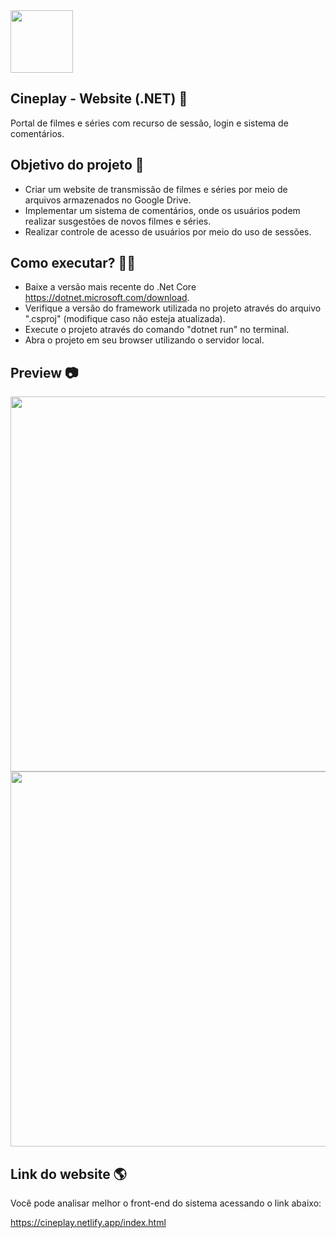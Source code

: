 <img height="100px" src="https://lh3.googleusercontent.com/YySpWdszZewrQ6khzMIOqvF8f6XKb5udwStSEzK98vbAPcQUftNBUvv6xr_rS588JZ8Ta5foIE2ouXqjywPFS5f-4gJrviiYdHE0jQq0355FJFPbSjQSyACvRVneQlP1_dpZSp0G3els0-MwKMF4J2Tbh4P8iJ4cvOQfUFW9sU19-xA2A2lCPWmqEc4Rwpyw6CijdS6m2LOZmYdViucZc7K8epg06xUnwXsA6VCBRRN-iBAcuYpc30A-mkiybO8E9nuM3yWzzxXjnrbTAZrDwbxmgyl5HfVJJvYE6Vns4PCNb-9R3IKqaJ3cggrCpf8sAJ4NgtEWklz7pPWbWVJCW8dlk3ZT6Bg6I8BSJmdOuMCP7ymhcP0rfUX25m5s1jrSepDoWKqQGjminbiRDn725BJqn_8EqRxs7h6WslopfTr0-r5_Zn7b2mObUUW8qsr_t8waGf5Tq-wLr-wRXdreqDS20kRJgdz-1W-BtULN77jdSEis7fN4QXR9UAQF5JetMDYf6QU9gKTzmDgTyuQEbkQia-JD5K4z30yfm_31_GP6yq2Wbxx0wMSKlrqoJVwTYqd5UGIUb9YpekqgN6qxkmD62AKaWYcg_q3l5yfraU-Stp8nqq1tRW9rFD_n8o7_i1HoB1d3fTS2m-q8qoFbr5hnbVzBm9LNEAbWpgWSiR_TTDv4ChByd6WRTmhw34aUeVFI-SYywnz4x_Iy16mHtCE=w688-h200-no?authuser=0">

## Cineplay - Website (.NET) 🎥

Portal de filmes e séries com recurso de sessão, login e sistema de comentários. 

## Objetivo do projeto :rocket:

- Criar um website de transmissão de filmes e séries por meio de arquivos armazenados no Google Drive.
- Implementar um sistema de comentários, onde os usuários podem realizar susgestões de novos filmes e séries.
- Realizar controle de acesso de usuários por meio do uso de sessões.

## Como executar? 🧑‍🔧

- Baixe a versão mais recente do .Net Core https://dotnet.microsoft.com/download.
- Verifique a versão do framework utilizada no projeto através do arquivo ".csproj" (modifique caso não esteja atualizada).
- Execute o projeto através do comando "dotnet run" no terminal.
- Abra o projeto em seu browser utilizando o servidor local.

## Preview 📷

<img width="600px" src="https://lh3.googleusercontent.com/7Ls_PEVUIUy34e8Gv2As0Se1fD2iJyKWHnJhGBIjtKeF2YsTgbdMmq0CiqNgiTM0vVmUoEMR3HZPmOBqwOxOwI4-TSlgsmEFMop6wQhRKx-VBBfHSkXGqkLKUEd6aZMcw9677ufhVgU62MEmT1lcCWrS0vt7aGTgG8EpMwv7zJgA9TN68lZWEaMjNLtHKk-j0oSE7syG-xrZsT-DqN18fUBdo6GFzCcddwBiP1UC6uD4gkaxtL0LMmTPmDPxQmZ7Wqyw_kGqv_4kr3f6h_goVsbGYBN_JAhz1YPunXlEIypzWwy-RhrfCNIUk1j-3oj_JGEqrk3sWppkrVC1qTOBtDiG1bn2QdYkn5BpuLi2dCKmD9FElyXFFW3LRth8V5Dcpfvcy9NRJioctQ8YN7Hos-fwPnoGwf1t3lK9zEeu7S14VONbfahZPvINgpETkEt4IYm8zOi1ONBF8fxQf-3u6eUQ6o4d_whKlOyN5-Lf2zBkh1ueLQ4inq1_JvvjMiZQ-i9gld9uu7b3Ctvz5ZylggZ5KR-NfdbJCfW9ZhfLXuZpskFj9mntKrGDUpho9FoXXsZ8wQmz5YyxiFLjuiV8wuAik3wdzI6XXXPhnPqv3bm9tHFxaXJu-kJvk811FqeJNj50bdWIHbB2Kh6mUpsscWKH538Equjqzhj5hg8YlE1If4deoCxoqm7MODWxbbq7at28pw3BngNUqiGEZwASLE0=w1347-h623-no?authuser=0">
<img width="600px" src="https://lh3.googleusercontent.com/FSxvNW7oHwglGzp1GAx_9cmG_2lPwGj7BTNkqVJKGBsULDrg5J-9GMkkydKvroIujU_-akrWtQpU6Of_puilOsF0zqHMCu_aZH-2kQ5vfdD9f97gRNAw4FSGm_36368C-Rt4uAas9JZI860lKXnEdcfK7ka2orBiueD2NzkECAytlcOpRwBTHK8B0dHlVj7aFiqbC9MDL6ikhhj-p9PP3vkqpJidD5vYOnksDwXDfMrYDWVpcHiyXpPx1dbrzKP-BYLCRtQholcVR3ABmu11GT4z28ek2I05myREhv206ysWkU94oFZxdK7vu9MXoo3VWU4qLWo02gkla1gkuiv10gZ7tlV81-5fK3LwsoRCeWcykxqEqrPz595Hm9cnH5rfWD_FNrTs-N8LybZf0qUd68zYn86QSC3TPQvfrw38XCMXPbn49S-NyIIN94BqNT392a_-JkDtHdrdlLXeuzTDW0u0P0djRs3A1q9BWzsOHKeWKkYDWbLKvsqS1tUjb_J9mKWkpYKnsXIy3KXJVn02KrolFpjOWqA_pD5MDrMhuk0glSp7y5o2rziXAA9Lf5twmfDTFn3K78tC7VC3jnNaLLDtL-XUZz9d4EtNep_rlkIURS_ezaVASPIPe6FmTDNP1jzU9u1Xpk8KMbRHsJCdoK4yrzG_OXZ7idBckxLBD9yW6xLBiI1-GMoLB_tC7rbutuJnKfQEDWuZHNr4QANNLVA=w524-h242-no?authuser=0">

## Link do website 🌎

Você pode analisar melhor o front-end do sistema acessando o link abaixo:

https://cineplay.netlify.app/index.html
